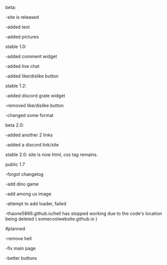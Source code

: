 beta:

-site is released

-added text

-added pictures

stable 1.0:

-added comment widget

-added live chat

-added like/dislike button

stable 1.2:

-added discord grate widget

-removed like/dislike button

-changed some format

beta 2.0:

-added another 2 links

-added a discord link/site

stable 2.0:
site is now html, css tag remains.

public 1.7

-forgot changelog

-add dino game

-add among us image

-attempt to add loader, failed

-thaone5866.github.io/hell has stopped working due to the code's location being deleted ( somecoolwebsite.github.io )

#planned

-remove hell

-fix main page

-better buttons
